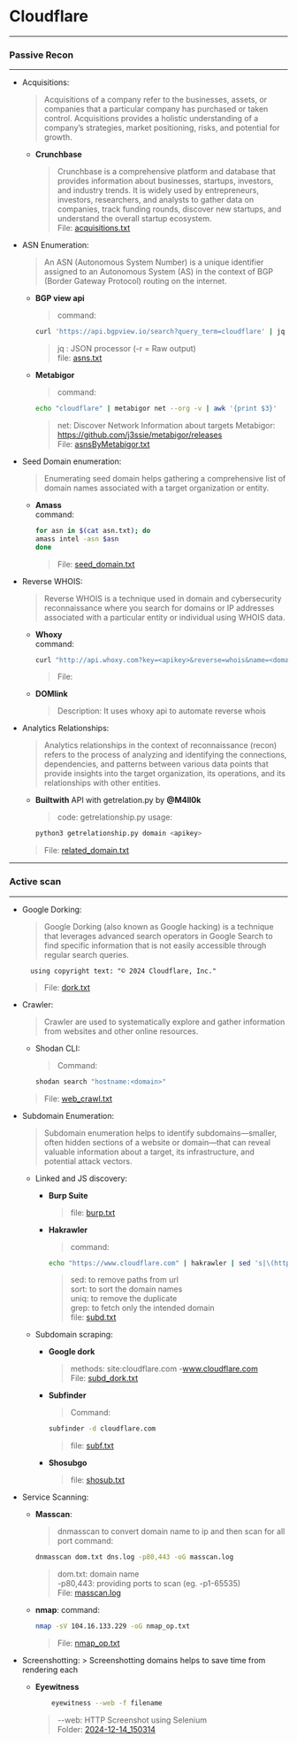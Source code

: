 # Cloudflare
---
### Passive Recon

---

* Acquisitions:
  	>Acquisitions of a company refer to the businesses, assets, or companies that a particular company has purchased or taken control. Acquisitions provides a holistic understanding of a company’s strategies, market positioning, risks, and potential for growth.
	- **Crunchbase**
   		>Crunchbase is a comprehensive platform and database that provides information about businesses, startups, investors, and industry trends. It is widely used by entrepreneurs, investors, researchers, and analysts to gather data on companies, track funding rounds, discover new startups, and understand the overall startup ecosystem.<br>
     	>File: [acquisitions.txt](https://github.com/Pankaj0038/Cloudflare/blob/main/passive/acquisitions.txt)	

* ASN Enumeration:
  	>An ASN (Autonomous System Number) is a unique identifier assigned to an Autonomous System (AS) in the context of BGP (Border Gateway Protocol) routing on the internet.

	- **BGP view api** <br>
		> command:
	  ```bash
	  curl 'https://api.bgpview.io/search?query_term=cloudflare' | jq -r '.data.asns[].asn'
	  ```
   		> jq : JSON processor (-r = Raw output)<br>
     		file:  [asns.txt](https://github.com/Pankaj0038/Cloudflare/blob/main/passive/asns.txt)

	- **Metabigor**<br>
		> command:
		```bash
		echo "cloudflare" | metabigor net --org -v | awk '{print $3}'
		```
  		> net: Discover Network Information about targets 
		Metabigor: https://github.com/j3ssie/metabigor/releases<br>
    		File:  [asnsByMetabigor.txt](https://github.com/Pankaj0038/Cloudflare/blob/main/passive/asnsByMetabigor.txt)

* Seed Domain enumeration:
   >Enumerating seed domain helps gathering a comprehensive list of domain names associated with a target organization or entity.

	- **Amass**<br>
		command:
		```bash
		for asn in $(cat asn.txt); do                           
		amass intel -asn $asn                       
		done
	 	```
  		> File: [seed_domain.txt](https://github.com/Pankaj0038/Cloudflare/blob/main/passive/seed_domain.txt)

* Reverse WHOIS:
  	>Reverse WHOIS is a technique used in domain and cybersecurity reconnaissance where you search for domains or IP addresses associated with a particular entity or individual using WHOIS data.

	- **Whoxy**<br>
		command:
		```bash
		curl "http://api.whoxy.com?key=<apikey>&reverse=whois&name=<domain>"
		```
  		> File: [](https://github.com/Pankaj0038/Cloudflare/blob/main/passive/whois_data.txt)
	- **DOMlink**
		>Description: It uses whoxy api to automate reverse whois

* Analytics Relationships:
  	>Analytics relationships in the context of reconnaissance (recon) refers to the process of analyzing and identifying the connections, dependencies, and patterns between various data points that provide insights into the target organization, its operations, and its relationships with other entities. 

	- **Builtwith** API with getrelation.py by **@M4ll0k**
		>code: getrelationship.py
		usage:
	  	```bash
	  	python3 getrelationship.py domain <apikey>
	  	```
 	 >File:  [related_domain.txt](https://github.com/Pankaj0038/Cloudflare/blob/main/passive/related_domain.txt)

---

### Active scan
---
* Google Dorking:
  	>Google Dorking (also known as Google hacking) is a technique that leverages advanced search operators in Google Search to find specific information that is not easily accessible through regular search queries.

		using copyright text: "© 2024 Cloudflare, Inc."
  	> File: [dork.txt](https://github.com/Pankaj0038/Cloudflare/blob/main/active/dork.txt)

*  Crawler:
  	>Crawler are used to systematically explore and gather information from websites and other online resources.
   	- Shodan CLI:
   	  >Command:
		```bash
		shodan search "hostname:<domain>"
   		```
	> File: [web_crawl.txt](https://github.com/Pankaj0038/Cloudflare/blob/main/active/web_crawl.txt)
* Subdomain Enumeration:
  	>Subdomain enumeration helps to identify subdomains—smaller, often hidden sections of a website or domain—that can reveal valuable information about a target, its infrastructure, and potential attack vectors.
   	- Linked and JS discovery:
   	  	- **Burp Suite**
			>file: [burp.txt](https://github.com/Pankaj0038/Cloudflare/blob/main/active/burp.txt)
		- **Hakrawler**
			>command:
			```bash
			echo "https://www.cloudflare.com" | hakrawler | sed 's|\(https\?://[^/]*\).*|\1|' | sort| uniq | grep -i "cloudflare"
   			```
   			> sed: to remove paths from url<br>
   	  		> sort: to sort the domain names<br>
   	  		> uniq: to remove the duplicate<br>
   	  		> grep: to fetch only the intended domain  
			> file: [subd.txt](https://github.com/Pankaj0038/Cloudflare/blob/main/active/subd.txt)

	- Subdomain scraping:
		- **Google dork**
			>methods: site:cloudflare.com -www.cloudflare.com<br>
   			>File: [subd_dork.txt](https://github.com/Pankaj0038/Cloudflare/blob/main/active/subd_dork.txt)

		- **Subfinder**
			>Command:
   			```bash
   			subfinder -d cloudflare.com
      		```
			>file: [subf.txt](https://github.com/Pankaj0038/Cloudflare/blob/main/active/subf.txt)

		- **Shosubgo**
			>file: [shosub.txt](https://github.com/Pankaj0038/Cloudflare/blob/main/active/shosub.txt)

* Service Scanning:
	
	- **Masscan**:
		>dnmasscan to convert domain name to ip and then scan for all port
		>command:
  		```bash
    	dnmasscan dom.txt dns.log -p80,443 -oG masscan.log
    	```
    	> dom.txt: domain name<br>
     	> -p80,443: providing ports to scan (eg. -p1-65535) <br>
      	> File: [masscan.log](https://github.com/Pankaj0038/Cloudflare/blob/main/active/masscan.log)

	- **nmap**:
		command:
		```bash
  		nmap -sV 104.16.133.229 -oG nmap_op.txt
  		```
  		>File: [nmap_op.txt](https://github.com/Pankaj0038/Cloudflare/blob/main/active/nmap_op.txt)
* Screenshotting:
    	> Screenshotting domains helps to save time from rendering each
  	- **Eyewitness**
  		```bash
    		eyewitness --web -f filename
    	```
    	> --web: HTTP Screenshot using Selenium<br>
     	> Folder: [2024-12-14_150314](https://github.com/Pankaj0038/Cloudflare/blob/main/active/2024-12-14_150314)

